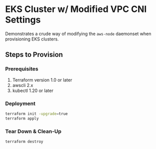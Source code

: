 # EKS Cluster w/ Modified VPC CNI Settings

Demonstrates a crude way of modifying the `aws-node` daemonset when provisioning EKS clusters.

## Steps to Provision

### Prerequisites

1. Terraform version 1.0 or later
2. awscli 2.x
3. kubectl 1.20 or later

### Deployment

```bash
terraform init -upgrade=true
terraform apply
```

### Tear Down & Clean-Up

```bash
terraform destroy
```
